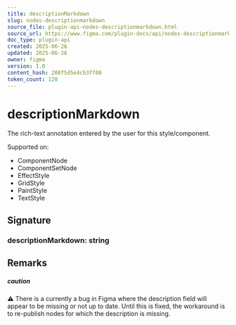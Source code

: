 ```yaml
---
title: descriptionMarkdown
slug: nodes-descriptionmarkdown
source_file: plugin-api-nodes-descriptionmarkdown.html
source_url: https://www.figma.com/plugin-docs/api/nodes-descriptionmarkdown/
doc_type: plugin-api
created: 2025-06-26
updated: 2025-06-26
owner: figma
version: 1.0
content_hash: 200f5d5e4cb3ff00
token_count: 120
---
```

# descriptionMarkdown

The rich-text annotation entered by the user for this style/component.

 Supported on:

- ComponentNode
- ComponentSetNode
- EffectStyle
- GridStyle
- PaintStyle
- TextStyle

## Signature

### descriptionMarkdown: string

## Remarks

##### caution

⚠️ There is a currently a bug in Figma where the description field will appear to be missing or not up to date. Until this is fixed, the workaround is to re-publish nodes for which the description is missing.